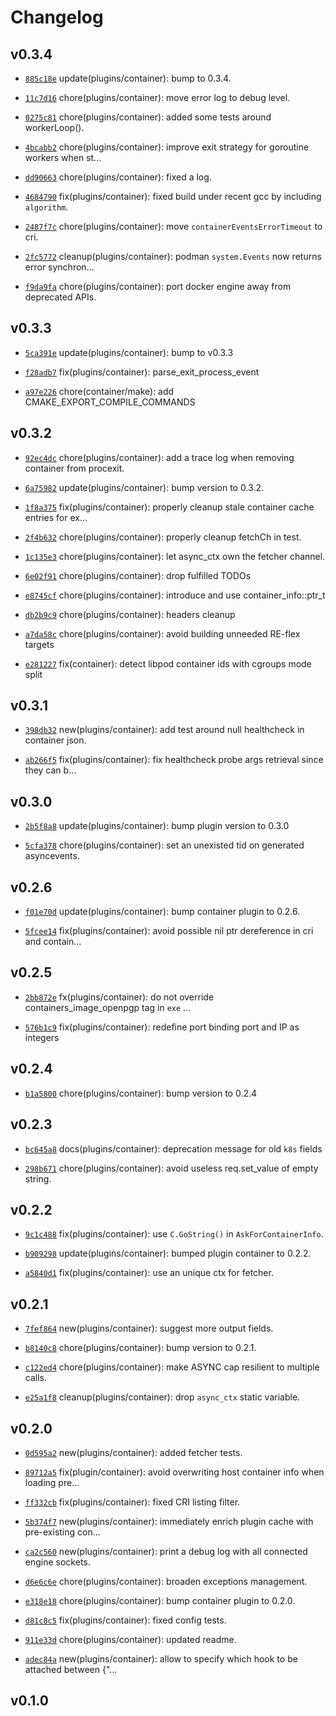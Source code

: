 # Changelog

## v0.3.4

* [`885c18e`](https://github.com/falcosecurity/plugins/commit/885c18e) update(plugins/container): bump to 0.3.4.

* [`11c7d16`](https://github.com/falcosecurity/plugins/commit/11c7d16) chore(plugins/container): move error log to debug level.

* [`0275c81`](https://github.com/falcosecurity/plugins/commit/0275c81) chore(plugins/container): added some tests around workerLoop().

* [`4bcabb2`](https://github.com/falcosecurity/plugins/commit/4bcabb2) chore(plugins/container): improve exit strategy for goroutine workers when st...

* [`dd90663`](https://github.com/falcosecurity/plugins/commit/dd90663) chore(plugins/container): fixed a log.

* [`4684790`](https://github.com/falcosecurity/plugins/commit/4684790) fix(plugins/container): fixed build under recent gcc by including `algorithm`.

* [`2487f7c`](https://github.com/falcosecurity/plugins/commit/2487f7c) chore(plugins/container): move `containerEventsErrorTimeout` to cri.

* [`2fc5772`](https://github.com/falcosecurity/plugins/commit/2fc5772) cleanup(plugins/container): podman `system.Events` now returns error synchron...

* [`f9da9fa`](https://github.com/falcosecurity/plugins/commit/f9da9fa) chore(plugins/container): port docker engine away from deprecated APIs.


## v0.3.3

* [`5ca391e`](https://github.com/falcosecurity/plugins/commit/5ca391e) update(plugins/container): bump to v0.3.3

* [`f28adb7`](https://github.com/falcosecurity/plugins/commit/f28adb7) fix(plugins/container): parse_exit_process_event

* [`a97e226`](https://github.com/falcosecurity/plugins/commit/a97e226) chore(container/make): add CMAKE_EXPORT_COMPILE_COMMANDS


## v0.3.2

* [`92ec4dc`](https://github.com/falcosecurity/plugins/commit/92ec4dc) chore(plugins/container): add a trace log when removing container from procexit.

* [`6a75982`](https://github.com/falcosecurity/plugins/commit/6a75982) update(plugins/container): bump version to 0.3.2.

* [`1f8a375`](https://github.com/falcosecurity/plugins/commit/1f8a375) fix(plugins/container): properly cleanup stale container cache entries for ex...

* [`2f4b632`](https://github.com/falcosecurity/plugins/commit/2f4b632) chore(plugins/container): properly cleanup fetchCh in test.

* [`1c135e3`](https://github.com/falcosecurity/plugins/commit/1c135e3) chore(plugins/container): let async_ctx own the fetcher channel.

* [`6e02f91`](https://github.com/falcosecurity/plugins/commit/6e02f91) chore(plugins/container): drop fulfilled TODOs

* [`e8745cf`](https://github.com/falcosecurity/plugins/commit/e8745cf) chore(plugins/container): introduce and use container_info::ptr_t

* [`db2b9c9`](https://github.com/falcosecurity/plugins/commit/db2b9c9) chore(plugins/container): headers cleanup

* [`a7da58c`](https://github.com/falcosecurity/plugins/commit/a7da58c) chore(plugins/container): avoid building unneeded RE-flex targets

* [`e281227`](https://github.com/falcosecurity/plugins/commit/e281227) fix(container): detect libpod container ids with cgroups mode split


## v0.3.1

* [`398db32`](https://github.com/falcosecurity/plugins/commit/398db32) new(plugins/container): add test around null healthcheck in container json.

* [`ab266f5`](https://github.com/falcosecurity/plugins/commit/ab266f5) fix(plugins/container): fix healthcheck probe args retrieval since they can b...


## v0.3.0

* [`2b5f8a8`](https://github.com/falcosecurity/plugins/commit/2b5f8a8) update(plugins/container): bump plugin version to 0.3.0

* [`5cfa378`](https://github.com/falcosecurity/plugins/commit/5cfa378) chore(plugins/container): set an unexisted tid on generated asyncevents.


## v0.2.6

* [`f01e70d`](https://github.com/falcosecurity/plugins/commit/f01e70d) update(plugins/container): bump container plugin to 0.2.6.

* [`5fcee14`](https://github.com/falcosecurity/plugins/commit/5fcee14) fix(plugins/container): avoid possible nil ptr dereference in cri and contain...


## v0.2.5

* [`2bb872e`](https://github.com/falcosecurity/plugins/commit/2bb872e) fx(plugins/container): do not override containers_image_openpgp tag in `exe` ...

* [`576b1c9`](https://github.com/falcosecurity/plugins/commit/576b1c9) fix(plugins/container): redefine port binding port and IP as integers


## v0.2.4

* [`b1a5800`](https://github.com/falcosecurity/plugins/commit/b1a5800) chore(plugins/container): bump version to 0.2.4


## v0.2.3

* [`bc645a8`](https://github.com/falcosecurity/plugins/commit/bc645a8) docs(plugins/container): deprecation message for old `k8s` fields

* [`298b671`](https://github.com/falcosecurity/plugins/commit/298b671) chore(plugins/container): avoid useless req.set_value of empty string.


## v0.2.2

* [`9c1c488`](https://github.com/falcosecurity/plugins/commit/9c1c488) fix(plugins/container): use `C.GoString()` in `AskForContainerInfo`.

* [`b909298`](https://github.com/falcosecurity/plugins/commit/b909298) update(plugins/container): bumped plugin container to 0.2.2.

* [`a5840d1`](https://github.com/falcosecurity/plugins/commit/a5840d1) fix(plugins/container): use an unique ctx for fetcher.


## v0.2.1

* [`7fef864`](https://github.com/falcosecurity/plugins/commit/7fef864) new(plugins/container): suggest more output fields.

* [`b8140c8`](https://github.com/falcosecurity/plugins/commit/b8140c8) chore(plugins/container): bump version to 0.2.1.

* [`c122ed4`](https://github.com/falcosecurity/plugins/commit/c122ed4) chore(plugins/container): make ASYNC cap resilient to multiple calls.

* [`e25a1f8`](https://github.com/falcosecurity/plugins/commit/e25a1f8) cleanup(plugins/container): drop `async_ctx` static variable.


## v0.2.0

* [`0d595a2`](https://github.com/falcosecurity/plugins/commit/0d595a2) new(plugins/container): added fetcher tests.

* [`89712a5`](https://github.com/falcosecurity/plugins/commit/89712a5) fix(plugin/container): avoid overwriting host container info when loading pre...

* [`ff332cb`](https://github.com/falcosecurity/plugins/commit/ff332cb) fix(plugins/container): fixed CRI listing filter.

* [`5b374f7`](https://github.com/falcosecurity/plugins/commit/5b374f7) new(plugins/container): immediately enrich plugin cache with pre-existing con...

* [`ca2c560`](https://github.com/falcosecurity/plugins/commit/ca2c560) new(plugins/container): print a debug log with all connected engine sockets.

* [`d6e6c6e`](https://github.com/falcosecurity/plugins/commit/d6e6c6e) chore(plugins/container): broaden exceptions management.

* [`e318e18`](https://github.com/falcosecurity/plugins/commit/e318e18) chore(plugins/container): bump container plugin to 0.2.0.

* [`d81c8c5`](https://github.com/falcosecurity/plugins/commit/d81c8c5) fix(plugins/container): fixed config tests.

* [`911e33d`](https://github.com/falcosecurity/plugins/commit/911e33d) chore(plugins/container): updated readme.

* [`adec84a`](https://github.com/falcosecurity/plugins/commit/adec84a) new(plugins/container): allow to specify which hook to be attached between {"...


## v0.1.0



